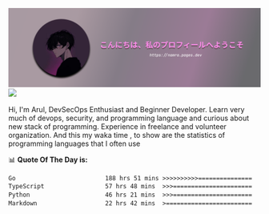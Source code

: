 ![banner](.github/profile-markdown.png)
<img src="https://user-images.githubusercontent.com/73097560/115834477-dbab4500-a447-11eb-908a-139a6edaec5c.gif"></p>

Hi, I'm Arul, DevSecOps Enthusiast and Beginner Developer. Learn very much of devops, security, and programming language and curious about new stack of programming. Experience in freelance and volunteer organization. And this my waka time , to show are the statistics of programming languages that I often use

📊 **Quote Of The Day is:**
<!--START_SECTION:waka-->

```txt
Go                         188 hrs 51 mins >>>>>>>>>>===============   41.74 %
TypeScript                 57 hrs 48 mins  >>>======================   12.78 %
Python                     46 hrs 21 mins  >>>======================   10.25 %
Markdown                   22 hrs 42 mins  >========================   05.02 %
```

<!--END_SECTION:waka-->
